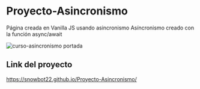 # Proyecto-Asincronismo
Página creada en Vanilla JS usando asincronismo
Asíncronismo creado con la función async/await

![curso-asincronismo portada](https://user-images.githubusercontent.com/102496789/217911524-71dc6730-d8e0-45dc-8512-1a1608cbec5c.png)

## Link del proyecto
https://snowbot22.github.io/Proyecto-Asincronismo/
